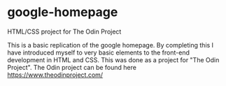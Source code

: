 # google-homepage
HTML/CSS project for The Odin Project

This is a basic replication of the google homepage. By completing this I have introduced myself to very basic elements to the front-end development in HTML and CSS. This was done as a project for "The Odin Project". The Odin project can be found here https://www.theodinproject.com/
